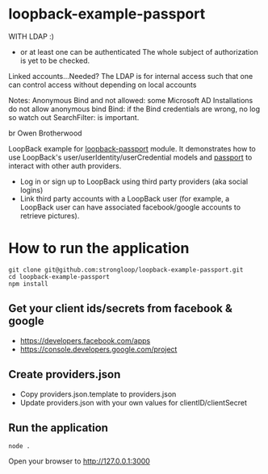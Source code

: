 # loopback-example-passport


WITH LDAP :)
- or at least one can be authenticated
The whole subject of authorization is yet to be checked.

Linked accounts...Needed? The LDAP is for internal access such that one can control access without depending on local accounts

Notes:
Anonymous Bind and not allowed: some Microsoft AD Installations do not allow anonymous bind
Bind: if the Bind credentials are wrong, no log so watch out
SearchFilter: is important.

br Owen Brotherwood


LoopBack example for [loopback-passport](https://github.com/strongloop/loopback-passport) module. It demonstrates how to use
LoopBack's user/userIdentity/userCredential models and [passport](http://passportjs.org) to interact with other auth providers.

- Log in or sign up to LoopBack using third party providers (aka social logins)
- Link third party accounts with a LoopBack user (for example, a LoopBack user can have associated facebook/google accounts to retrieve pictures).

# How to run the application

```
git clone git@github.com:strongloop/loopback-example-passport.git
cd loopback-example-passport
npm install
```

## Get your client ids/secrets from facebook & google

- https://developers.facebook.com/apps
- https://console.developers.google.com/project

## Create providers.json

- Copy providers.json.template to providers.json
- Update providers.json with your own values for clientID/clientSecret

## Run the application

```
node . 
```

Open your browser to http://127.0.0.1:3000

